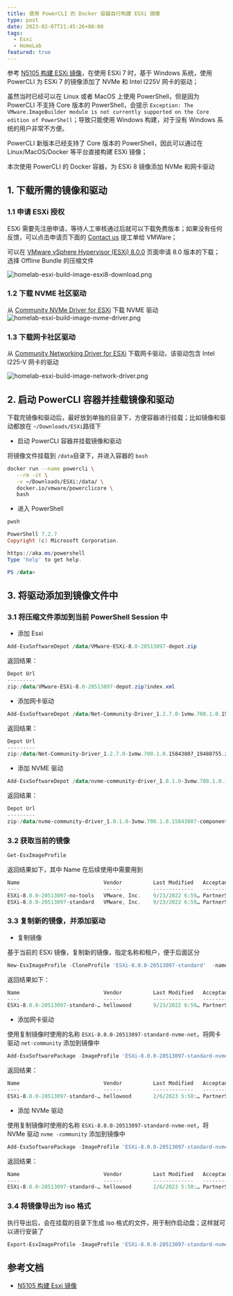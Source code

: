 ```yaml
---
title: 使用 PowerCLI 的 Docker 容器自行构建 ESXi 镜像
type: post
date: 2023-02-07T21:45:26+08:00
tags:
  - Esxi
  - HomeLab
featured: true
---
```


参考 [N5105 构建 ESXi 镜像](https://helloworlde.github.io/2022/08/11/N5105-%E6%9E%84%E5%BB%BA-Esxi-%E9%95%9C%E5%83%8F/)，在使用 ESXi 7 时，基于 Windows 系统，使用 PowerCLI 为 ESXi 7 的镜像添加了 NVMe 和 Intel I225V 网卡的驱动；

虽然当时已经可以在 Linux 或者 MacOS 上使用 PowerShell，但是因为 PowerCLI 不支持 Core 版本的 PowerShell，会提示 `Exception: The VMware.ImageBuilder module is not currently supported on the Core edition of PowerShell`；导致只能使用 Windows 构建，对于没有 Windows 系统的用户非常不方便。

PowerCLI 新版本已经支持了 Core 版本的 PowerShell，因此可以通过在 Linux/MacOS/Docker 等平台直接构建 ESXi 镜像；

本次使用 PowerCLI 的 Docker 容器，为 ESXi 8 镜像添加 NVMe 和网卡驱动

## 1. 下载所需的镜像和驱动

### 1.1 申请 ESXi 授权

ESXi 需要先注册申请，等待人工审核通过后就可以下载免费版本；如果没有任何反馈，可以点击申请页下面的 [Contact us](https://www.vmware.com/support/us_support.html) 提工单给 VMWare；

可以在 [VMware vSphere Hypervisor (ESXi) 8.0.0](https://customerconnect.vmware.com/downloads/details?downloadGroup=ESXI800&productId=1345&rPId=99879) 页面申请 8.0 版本的下载；选择 Offline Bundle 的压缩文件

![homelab-esxi-build-image-esxi8-download.png](https://img.hellowood.dev/picture/homelab-esxi-build-image-esxi8-download.png)

### 1.2 下载 NVME 社区驱动

从 [Community NVMe Driver for ESXi](https://flings.vmware.com/community-nvme-driver-for-esxi) 下载 NVME 驱动
![homelab-esxi-build-image-nvme-driver.png](https://img.hellowood.dev/picture/homelab-esxi-build-image-nvme-driver.png)

### 1.3 下载网卡社区驱动

从 [Community Networking Driver for ESXi](https://flings.vmware.com/community-networking-driver-for-esxi) 下载网卡驱动，该驱动包含 Intel I225-V 网卡的驱动

![homelab-esxi-build-image-network-driver.png](https://img.hellowood.dev/picture/homelab-esxi-build-image-network-driver.png)

## 2. 启动 PowerCLI 容器并挂载镜像和驱动

下载完镜像和驱动后，最好放到单独的目录下，方便容器进行挂载；比如镜像和驱动都放在 `~/Downloads/ESXi`路径下

- 启动 PowerCLI 容器并挂载镜像和驱动

将镜像文件挂载到 `/data`目录下，并进入容器的 `bash`

```bash
docker run --name powercli \
   --rm -it \
   -v ~/Downloads/ESXi:/data/ \
   docker.io/vmware/powerclicore \
   bash
```

- 进入 PowerShell

```bash
pwsh
```

```powershell
PowerShell 7.2.7
Copyright (c) Microsoft Corporation.

https://aka.ms/powershell
Type 'help' to get help.

PS /data>
```

## 3. 将驱动添加到镜像文件中

### 3.1 将压缩文件添加到当前 PowerShell Session 中

- 添加 Esxi

```powershell
Add-EsxSoftwareDepot /data/VMware-ESXi-8.0-20513097-depot.zip
```

返回结果：

```powershell
Depot Url
---------
zip:/data/VMware-ESXi-8.0-20513097-depot.zip?index.xml
```

- 添加网卡驱动

```powershell
Add-EsxSoftwareDepot /data/Net-Community-Driver_1.2.7.0-1vmw.700.1.0.15843807_19480755.zip
```

返回结果：

```powershell
Depot Url
---------
zip:/data/Net-Community-Driver_1.2.7.0-1vmw.700.1.0.15843807_19480755.zip?index.xml
```

- 添加 NVME 驱动

```powershell
Add-EsxSoftwareDepot /data/nvme-community-driver_1.0.1.0-3vmw.700.1.0.15843807-component-18902434.zip
```

返回结果：

```powershell
Depot Url
---------
zip:/data/nvme-community-driver_1.0.1.0-3vmw.700.1.0.15843807-component-18902434.zip?index.xml
```

### 3.2 获取当前的镜像

```powershell
Get-EsxImageProfile
```

返回结果如下，其中 Name 在后续使用中需要用到

```powershell
Name                           Vendor          Last Modified   Acceptance Level
----                           ------          -------------   ----------------
ESXi-8.0.0-20513097-no-tools   VMware, Inc.    9/23/2022 6:59… PartnerSupported
ESXi-8.0.0-20513097-standard   VMware, Inc.    9/23/2022 6:59… PartnerSupported
```

### 3.3 复制新的镜像，并添加驱动

- 复制镜像

基于当前的 ESXi 镜像，复制新的镜像，指定名称和租户，便于后面区分

```powershell
New-EsxImageProfile -CloneProfile 'ESXi-8.0.0-20513097-standard'  -name 'ESXi-8.0.0-20513097-standard-nvme-net' -vendor 'hellowood'
```

返回结果如下：

```powershell
Name                           Vendor          Last Modified   Acceptance Level
----                           ------          -------------   ----------------
ESXi-8.0.0-20513097-standard-… hellowood       9/23/2022 6:59… PartnerSupported
```

- 添加网卡驱动

使用复制镜像时使用的名称 `ESXi-8.0.0-20513097-standard-nvme-net`，将网卡驱动 `net-community` 添加到镜像中

```powershell
Add-EsxSoftwarePackage -ImageProfile 'ESXi-8.0.0-20513097-standard-nvme-net' -SoftwarePackage 'net-community'
```

返回结果：

```powershell
Name                           Vendor          Last Modified   Acceptance Level
----                           ------          -------------   ----------------
ESXi-8.0.0-20513097-standard-… hellowood       2/6/2023 5:50:… PartnerSupported
```

- 添加 NVMe 驱动

使用复制镜像时使用的名称 `ESXi-8.0.0-20513097-standard-nvme-net`，将 NVMe 驱动 `nvme
-community` 添加到镜像中

```powershell
Add-EsxSoftwarePackage -ImageProfile 'ESXi-8.0.0-20513097-standard-nvme-net' -SoftwarePackage 'nvme-community'
```

返回结果：

```powershell
Name                           Vendor          Last Modified   Acceptance Level
----                           ------          -------------   ----------------
ESXi-8.0.0-20513097-standard-… hellowood       2/6/2023 5:50:… PartnerSupported
```

### 3.4 将镜像导出为 iso 格式

执行导出后，会在挂载的目录下生成 iso 格式的文件，用于制作启动盘；这样就可以进行安装了

```powershell
Export-EsxImageProfile -ImageProfile 'ESXi-8.0.0-20513097-standard-nvme-net' -ExportToIso -FilePath /data/ESXi-8.0.0-20513097-standard-nvme-net.iso
```

## 参考文档

- [N5105 构建 Esxi 镜像](https://helloworlde.github.io/2022/08/11/N5105-%E6%9E%84%E5%BB%BA-Esxi-%E9%95%9C%E5%83%8F/)
